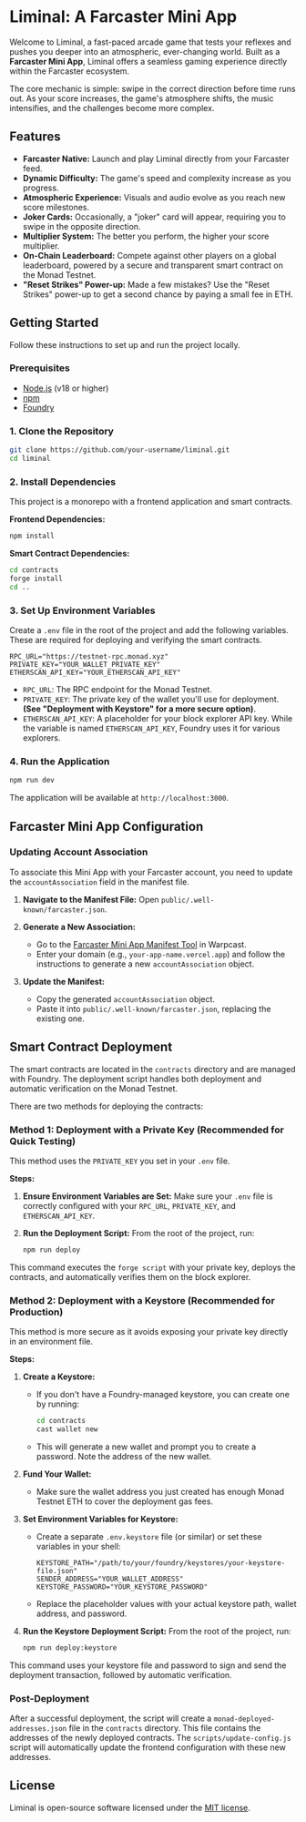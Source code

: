 # Liminal: A Farcaster Mini App

Welcome to Liminal, a fast-paced arcade game that tests your reflexes and pushes you deeper into an atmospheric, ever-changing world. Built as a **Farcaster Mini App**, Liminal offers a seamless gaming experience directly within the Farcaster ecosystem.

The core mechanic is simple: swipe in the correct direction before time runs out. As your score increases, the game's atmosphere shifts, the music intensifies, and the challenges become more complex.

## Features

- **Farcaster Native:** Launch and play Liminal directly from your Farcaster feed.
- **Dynamic Difficulty:** The game's speed and complexity increase as you progress.
- **Atmospheric Experience:** Visuals and audio evolve as you reach new score milestones.
- **Joker Cards:** Occasionally, a "joker" card will appear, requiring you to swipe in the opposite direction.
- **Multiplier System:** The better you perform, the higher your score multiplier.
- **On-Chain Leaderboard:** Compete against other players on a global leaderboard, powered by a secure and transparent smart contract on the Monad Testnet.
- **"Reset Strikes" Power-up:** Made a few mistakes? Use the "Reset Strikes" power-up to get a second chance by paying a small fee in ETH.

## Getting Started

Follow these instructions to set up and run the project locally.

### Prerequisites

- [Node.js](https://nodejs.org/) (v18 or higher)
- [npm](https://www.npmjs.com/)
- [Foundry](https://getfoundry.sh/)

### 1. Clone the Repository

```bash
git clone https://github.com/your-username/liminal.git
cd liminal
```

### 2. Install Dependencies

This project is a monorepo with a frontend application and smart contracts.

**Frontend Dependencies:**

```bash
npm install
```

**Smart Contract Dependencies:**

```bash
cd contracts
forge install
cd ..
```

### 3. Set Up Environment Variables

Create a `.env` file in the root of the project and add the following variables. These are required for deploying and verifying the smart contracts.

```
RPC_URL="https://testnet-rpc.monad.xyz"
PRIVATE_KEY="YOUR_WALLET_PRIVATE_KEY"
ETHERSCAN_API_KEY="YOUR_ETHERSCAN_API_KEY"
```

- `RPC_URL`: The RPC endpoint for the Monad Testnet.
- `PRIVATE_KEY`: The private key of the wallet you'll use for deployment. **(See "Deployment with Keystore" for a more secure option)**.
- `ETHERSCAN_API_KEY`: A placeholder for your block explorer API key. While the variable is named `ETHERSCAN_API_KEY`, Foundry uses it for various explorers.

### 4. Run the Application

```bash
npm run dev
```

The application will be available at `http://localhost:3000`.

## Farcaster Mini App Configuration

### Updating Account Association

To associate this Mini App with your Farcaster account, you need to update the `accountAssociation` field in the manifest file.

1.  **Navigate to the Manifest File:**
    Open `public/.well-known/farcaster.json`.

2.  **Generate a New Association:**
    - Go to the [Farcaster Mini App Manifest Tool](https://farcaster.xyz/~/developers/new) in Warpcast.
    - Enter your domain (e.g., `your-app-name.vercel.app`) and follow the instructions to generate a new `accountAssociation` object.

3.  **Update the Manifest:**
    - Copy the generated `accountAssociation` object.
    - Paste it into `public/.well-known/farcaster.json`, replacing the existing one.

## Smart Contract Deployment

The smart contracts are located in the `contracts` directory and are managed with Foundry. The deployment script handles both deployment and automatic verification on the Monad Testnet.

There are two methods for deploying the contracts:

### Method 1: Deployment with a Private Key (Recommended for Quick Testing)

This method uses the `PRIVATE_KEY` you set in your `.env` file.

**Steps:**

1.  **Ensure Environment Variables are Set:**
    Make sure your `.env` file is correctly configured with your `RPC_URL`, `PRIVATE_KEY`, and `ETHERSCAN_API_KEY`.

2.  **Run the Deployment Script:**
    From the root of the project, run:
    ```bash
    npm run deploy
    ```

This command executes the `forge script` with your private key, deploys the contracts, and automatically verifies them on the block explorer.

### Method 2: Deployment with a Keystore (Recommended for Production)

This method is more secure as it avoids exposing your private key directly in an environment file.

**Steps:**

1.  **Create a Keystore:**
    - If you don't have a Foundry-managed keystore, you can create one by running:
      ```bash
      cd contracts
      cast wallet new
      ```
    - This will generate a new wallet and prompt you to create a password. Note the address of the new wallet.

2.  **Fund Your Wallet:**
    - Make sure the wallet address you just created has enough Monad Testnet ETH to cover the deployment gas fees.

3.  **Set Environment Variables for Keystore:**
    - Create a separate `.env.keystore` file (or similar) or set these variables in your shell:
      ```
      KEYSTORE_PATH="/path/to/your/foundry/keystores/your-keystore-file.json"
      SENDER_ADDRESS="YOUR_WALLET_ADDRESS"
      KEYSTORE_PASSWORD="YOUR_KEYSTORE_PASSWORD"
      ```
    - Replace the placeholder values with your actual keystore path, wallet address, and password.

4.  **Run the Keystore Deployment Script:**
    From the root of the project, run:
    ```bash
    npm run deploy:keystore
    ```

This command uses your keystore file and password to sign and send the deployment transaction, followed by automatic verification.

### Post-Deployment

After a successful deployment, the script will create a `monad-deployed-addresses.json` file in the `contracts` directory. This file contains the addresses of the newly deployed contracts. The `scripts/update-config.js` script will automatically update the frontend configuration with these new addresses.

## License

Liminal is open-source software licensed under the [MIT license](https://opensource.org/licenses/MIT).